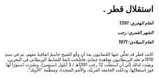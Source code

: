 <h1 dir="rtl">استقلال قطر .</h1>

<h5 dir="rtl">العام الهجري:  1391

الشهر القمري: رجب

العام الميلادي: 1971</h5>

<p dir="rtl">كانت قَطَر قد تخلَّى عنها العُثمانيون بعدَ أن وقَّع الشيخ جاسمٌ اتفاقيةً معهم، ثم في سنةِ 1916م عقَد البِريطانيون معاهدةَ حِمايةٍ، فأضْحَت تابعةً للضابط البِريطاني في البحرينِ، وبقِيَت كذلك إلى أنِ استقلَّت 12 رجَب 1391هـ / 3 أيلول (سبتمبر)، ونشَرَت دُستورًا لها فورَ استقلالِها، ودخَلت الجامعة العربيَّة، والأُمَم المتحِدةَ، ومنظَّمةَ "الأوبك".</p></br>
